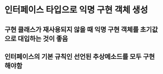 # 인터페이스 타입으로 익명 구현 객체 생성 

## 구현 클래스가 재사용되지 않을 때 익명 구현 객체를 초기값으로 대입하는 것이 좋음 
## 인터페이스의 기본 규칙인 선언된 추상메소드를 모두 구현해야함 
